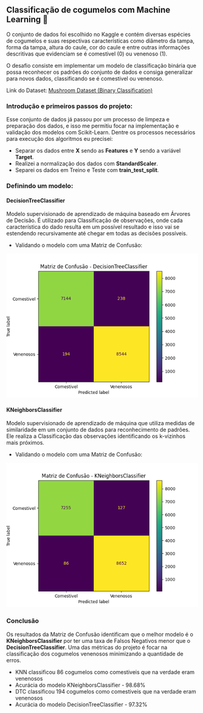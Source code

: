 ## **Classificação de cogumelos com Machine Learning 🍄**

O conjunto de dados foi escolhido no Kaggle e contém diversas espécies de cogumelos e suas respectivas características como diâmetro da tampa, forma da tampa, altura do caule, cor do caule e entre outras informações descritivas que evidenciam se é comestivel (0) ou venenoso (1). 

O desafio consiste em implementar um modelo de classificação binária que possa reconhecer os padrões do conjunto de dados e consiga generalizar para novos dados, classificando se é comestivel ou venenoso.

Link do Dataset: [Mushroom Dataset (Binary Classification)](https://www.kaggle.com/datasets/prishasawhney/mushroom-dataset/data)

### Introdução e primeiros passos do projeto:

Esse conjunto de dados já passou por um processo de limpeza e preparação dos dados, e isso me permitiu focar na implementação e validação dos modelos com Scikit-Learn. Dentre os processos necessários para execução dos algoritmos eu precisei:

- Separar os dados entre **X** sendo as **Features** e **Y** sendo a variável **Target**.
- Realizei a normalização dos dados com **StandardScaler**.
- Separei os dados em Treino e Teste com **train_test_split**.

### Definindo um modelo:

#### **DecisionTreeClassifier**
Modelo supervisionado de aprendizado de máquina baseado em Árvores de Decisão. É utilizado para Classificação de observações, onde cada característica do dado resulta em um possível resultado e isso vai se estendendo recursivamente até chegar em todas as decisões possíveis.
- Validando o modelo com uma Matriz de Confusão:
  
![DTC](https://github.com/ryanrodr/ml-mushrooms/blob/main/imagens/MatrizConfusaoDTC.png)


#### **KNeighborsClassifier**
Modelo supervisionado de aprendizado de máquina que utiliza medidas de similaridade em um conjunto de dados para reconhecimento de padrões. Ele realiza a Classificação das observações identificando os k-vizinhos mais próximos.
- Validando o modelo com uma Matriz de Confusão:

![KNN](https://github.com/ryanrodr/ml-mushrooms/blob/main/imagens/MatrizConfusaoKNN.png)

### Conclusão
Os resultados da Matriz de Confusão identificam que o melhor modelo é o **KNeighborsClassifier** por ter uma taxa de Falsos Negativos menor que o **DecisionTreeClassifier**. Uma das métricas do projeto é focar na classificação dos cogumelos venenosos minimizando a quantidade de erros.
- KNN classificou 86 cogumelos como comestiveis que na verdade eram venenosos
- Acurácia do modelo KNeighborsClassifier - 98.68%
- DTC classificou 194 cogumelos como comestiveis que na verdade eram venenosos
- Acurácia do modelo DecisionTreeClassifier - 97.32%
